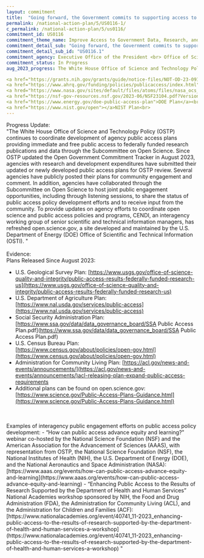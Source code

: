 ```yaml
---
layout: commitment
title:  "Going forward, the Government commits to supporting access to Federally-funded science and data through several mechanisms, including through the National Science and Technology Council’s Subcommittee on Open Science;"
permalink: /national-action-plan/5/US0116-1/
c_permalink: /national-action-plan/5/us0116/
commitment_id: US0116
commitment_theme_name: Improve Access to Government Data, Research, and Information
commitment_detail_sub: "Going forward, the Government commits to supporting access to Federally-funded science and data through several mechanisms, including through the National Science and Technology Council’s Subcommittee on Open Science;"
commitment_detail_sub_id: "US0116.1"
commitment_agency: Executive Office of the President <br> Office of Science and Technology Policy
commitment_status: In Progress
aug_2023_progress: The White House Office of Science and Technology Policy (OSTP) continues to coordinate development of agency public access plans through the Subcommittee on Open Science. All agencies with over $100 million in annual research and development expenditures have submitted their updated public access plans for OSTP review, with several publicly posting their plans for community engagement and comment.

<a href="https://grants.nih.gov/grants/guide/notice-files/NOT-OD-23-091.html">NIH Plan</a><br>
<a href="https://www.ahrq.gov/funding/policies/publicaccess/index.html">AHRQ Plan</a><br>
<a hred="https://www.nasa.gov/sites/default/files/atoms/files/nasa_ocs_public_access_plan_may_2023.pdf"></a>NASA Plan<br>
<a href="https://nsf-gov-resources.nsf.gov/2023-06/NSF23104.pdf?VersionId=cSTD31SSPUEkM_Vm25HSlgZBDeiPvzdQ">NSF Plan</a><br>
<a href="https://www.energy.gov/doe-public-access-plan">DOE Plan</a><br>
<a href="https://www.nist.gov/open"></a>NIST Plan<br>
---
```

Progress Update:<br>
"The White House Office of Science and Technology Policy (OSTP) continues to coordinate development of agency public access plans providing immediate and free public access to federally funded research publications and data through the Subcommittee on Open Science. Since OSTP updated the Open Government Commitment Tracker in August 2023, agencies with research and development expenditures have submitted their updated or newly developed public access plans for OSTP review. Several agencies have publicly posted their plans for community engagement and comment. In addition, agencies have collaborated through the Subcommittee on Open Science to host joint public engagement opportunities, including through listening sessions, to share the status of public access policy development efforts and to receive input from the community. To provide updates on agency efforts to coordinate open science and public access policies and programs, CENDI, an interagency working group of senior scientific and technical information managers, has refreshed open.science.gov, a site developed and maintained by the U.S. Department of Energy (DOE) Office of Scientific and Technical Information (OSTI).
"
<br>
<br>
Evidence:<br>
Plans Released Since August 2023:
  -  U.S. Geological Survey Plan: [https://www.usgs.gov/office-of-science-quality-and-integrity/public-access-results-federally-funded-research-us](https://www.usgs.gov/office-of-science-quality-and-integrity/public-access-results-federally-funded-research-us) 
  -  U.S. Department of Agriculture Plan: [https://www.nal.usda.gov/services/public-access](https://www.nal.usda.gov/services/public-access) 
  -  Social Security Administration Plan: [https://www.ssa.gov/data/data_governance_board/SSA Public Access Plan.pdf](https://www.ssa.gov/data/data_governance_board/SSA Public Access Plan.pdf) 
  -  U.S. Census Bureau Plan: [https://www.census.gov/about/policies/open-gov.html](https://www.census.gov/about/policies/open-gov.html) 
  -  Administration for Community Living Plan: [https://acl.gov/news-and-events/announcements/](https://acl.gov/news-and-events/announcements/)acl-releasing-plan-expand-public-access-requirements
  -  Additional plans can be found on open.science.gov: [https://www.science.gov/Public-Access-Plans-Guidance.html](https://www.science.gov/Public-Access-Plans-Guidance.html) 
<br>
<br>
Examples of interagency public engagement efforts on public access policy development:
  - “How can public access advance equity and learning?” webinar co-hosted by the National Science Foundation (NSF) and the American Association for the Advancement of Sciences (AAAS), with representation from OSTP, the National Science Foundation (NSF), the National Institutes of Health (NIH), the U.S. Department of Energy (DOE), and the National Aeronautics and Space Administration (NASA): [https://www.aaas.org/events/how-can-public-access-advance-equity-and-learning](https://www.aaas.org/events/how-can-public-access-advance-equity-and-learning)
  - “Enhancing Public Access to the Results of Research Supported by the Department of Health and Human Services” National Academies workshop sponsored by NIH, the Food and Drug Administration (FDA), the Administration for Community Living (ACL), and the Administration for Children and Families (ACF): [https://www.nationalacademies.org/event/40741_11-2023_enhancing-public-access-to-the-results-of-research-supported-by-the-department-of-health-and-human-services-a-workshop](https://www.nationalacademies.org/event/40741_11-2023_enhancing-public-access-to-the-results-of-research-supported-by-the-department-of-health-and-human-services-a-workshop)
"
